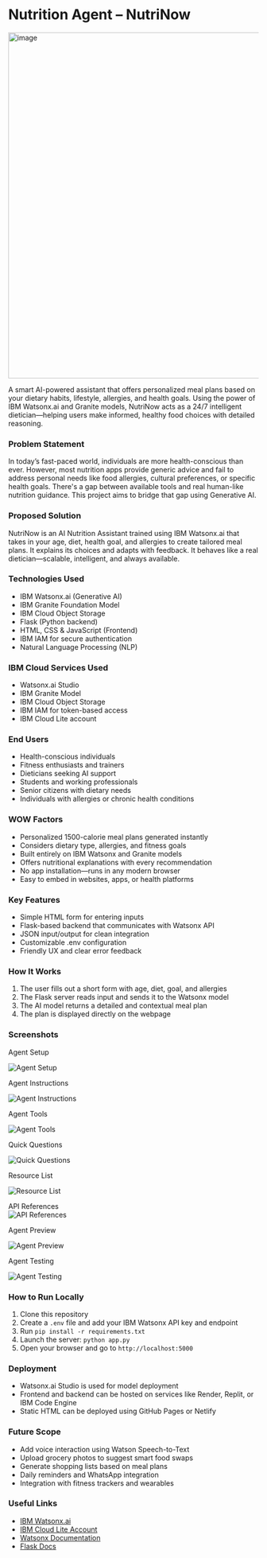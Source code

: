 # Nutrition Agent – NutriNow


<img width="879" height="696" alt="image" src="https://github.com/user-attachments/assets/474f46e2-7110-4ff3-81c6-d392ec9447eb" />


A smart AI-powered assistant that offers personalized meal plans based on your dietary habits, lifestyle, allergies, and health goals. Using the power of IBM Watsonx.ai and Granite models, NutriNow acts as a 24/7 intelligent dietician—helping users make informed, healthy food choices with detailed reasoning.

### Problem Statement  
In today’s fast-paced world, individuals are more health-conscious than ever. However, most nutrition apps provide generic advice and fail to address personal needs like food allergies, cultural preferences, or specific health goals. There's a gap between available tools and real human-like nutrition guidance. This project aims to bridge that gap using Generative AI.

### Proposed Solution  
NutriNow is an AI Nutrition Assistant trained using IBM Watsonx.ai that takes in your age, diet, health goal, and allergies to create tailored meal plans. It explains its choices and adapts with feedback. It behaves like a real dietician—scalable, intelligent, and always available.

### Technologies Used  
- IBM Watsonx.ai (Generative AI)  
- IBM Granite Foundation Model  
- IBM Cloud Object Storage  
- Flask (Python backend)  
- HTML, CSS & JavaScript (Frontend)  
- IBM IAM for secure authentication  
- Natural Language Processing (NLP)

### IBM Cloud Services Used  
- Watsonx.ai Studio  
- IBM Granite Model  
- IBM Cloud Object Storage  
- IBM IAM for token-based access  
- IBM Cloud Lite account  

### End Users  
- Health-conscious individuals  
- Fitness enthusiasts and trainers  
- Dieticians seeking AI support  
- Students and working professionals  
- Senior citizens with dietary needs  
- Individuals with allergies or chronic health conditions  

### WOW Factors  
- Personalized 1500-calorie meal plans generated instantly  
- Considers dietary type, allergies, and fitness goals  
- Built entirely on IBM Watsonx and Granite models  
- Offers nutritional explanations with every recommendation  
- No app installation—runs in any modern browser  
- Easy to embed in websites, apps, or health platforms  

### Key Features  
- Simple HTML form for entering inputs  
- Flask-based backend that communicates with Watsonx API  
- JSON input/output for clean integration  
- Customizable .env configuration  
- Friendly UX and clear error feedback  

### How It Works  
1. The user fills out a short form with age, diet, goal, and allergies  
2. The Flask server reads input and sends it to the Watsonx model  
3. The AI model returns a detailed and contextual meal plan  
4. The plan is displayed directly on the webpage  

### Screenshots  
Agent Setup

![Agent Setup](https://github.com/user-attachments/assets/a42e8054-d1f0-41e4-bb62-dcc44dae6bc7)

Agent Instructions

![Agent Instructions](https://github.com/user-attachments/assets/99011531-ad5c-4c9a-8464-2d15a4c2b91f)

Agent Tools

![Agent Tools](https://github.com/user-attachments/assets/b70496f5-d4cd-474e-be56-52adf14e6e86)

Quick Questions

![Quick Questions](https://github.com/user-attachments/assets/5e4f91c4-208f-4613-980d-b655dbf73dcf)

Resource List

![Resource List](https://github.com/user-attachments/assets/8e84410d-c876-44a5-bdf1-d7afd3c95d55)

API References  
![API References](https://github.com/user-attachments/assets/b01b0457-3247-48aa-a5a7-3f566fcf3400)

Agent Preview

![Agent Preview](https://github.com/user-attachments/assets/ca5ed4fd-0f8b-4563-a913-da488bb3e322)

Agent Testing 

![Agent Testing](https://github.com/user-attachments/assets/ebb903ea-b4c1-4807-be68-3abe097381d8)


### How to Run Locally  
1. Clone this repository  
2. Create a `.env` file and add your IBM Watsonx API key and endpoint  
3. Run `pip install -r requirements.txt`  
4. Launch the server: `python app.py`  
5. Open your browser and go to `http://localhost:5000`

### Deployment  
- Watsonx.ai Studio is used for model deployment  
- Frontend and backend can be hosted on services like Render, Replit, or IBM Code Engine  
- Static HTML can be deployed using GitHub Pages or Netlify  

### Future Scope  
- Add voice interaction using Watson Speech-to-Text  
- Upload grocery photos to suggest smart food swaps  
- Generate shopping lists based on meal plans  
- Daily reminders and WhatsApp integration  
- Integration with fitness trackers and wearables  

### Useful Links  
- [IBM Watsonx.ai](https://www.ibm.com/products/watsonx-ai)  
- [IBM Cloud Lite Account](https://cloud.ibm.com/registration)  
- [Watsonx Documentation](https://cloud.ibm.com/docs/watsonx)  
- [Flask Docs](https://flask.palletsprojects.com)
